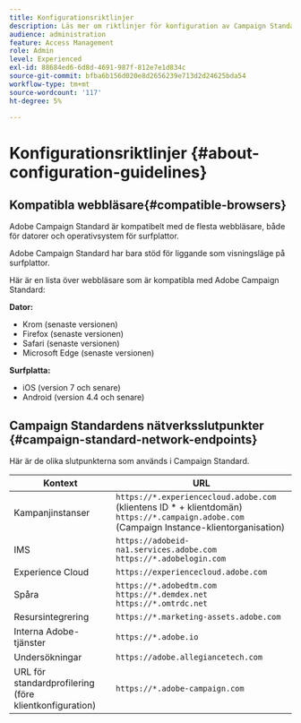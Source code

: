 ```yaml
---
title: Konfigurationsriktlinjer
description: Läs mer om riktlinjer för konfiguration av Campaign Standarder
audience: administration
feature: Access Management
role: Admin
level: Experienced
exl-id: 88684ed6-6d8d-4691-987f-812e7e1d834c
source-git-commit: bfba6b156d020e8d2656239e713d2d24625bda54
workflow-type: tm+mt
source-wordcount: '117'
ht-degree: 5%

---
```


# Konfigurationsriktlinjer {#about-configuration-guidelines}

## Kompatibla webbläsare{#compatible-browsers}

Adobe Campaign Standard är kompatibelt med de flesta webbläsare, både för datorer och operativsystem för surfplattor.

Adobe Campaign Standard har bara stöd för liggande som visningsläge på surfplattor.

Här är en lista över webbläsare som är kompatibla med Adobe Campaign Standard:

**Dator:**

* Krom (senaste versionen)
* Firefox (senaste versionen)
* Safari (senaste versionen)
* Microsoft Edge (senaste versionen)

**Surfplatta:**

* iOS (version 7 och senare)
* Android (version 4.4 och senare)

## Campaign Standardens nätverksslutpunkter {#campaign-standard-network-endpoints}

Här är de olika slutpunkterna som används i Campaign Standard.

| Kontext | URL |
|--- |--- |
| Kampanjinstanser | `https://*.experiencecloud.adobe.com` (klientens ID * + klientdomän)<br>`https://*.campaign.adobe.com` (Campaign Instance-klientorganisation) |
| IMS | `https://adobeid-na1.services.adobe.com`<br>`https://*.adobelogin.com` |
| Experience Cloud | `https://experiencecloud.adobe.com` |
| Spåra | `https://*.adobedtm.com`<br>`https://*.demdex.net`<br>`https://*.omtrdc.net` |
| Resursintegrering | `https://*.marketing-assets.adobe.com` |
| Interna Adobe-tjänster | `https://*.adobe.io` |
| Undersökningar | `https://adobe.allegiancetech.com` |
| URL för standardprofilering (före klientkonfiguration) | `https://*.adobe-campaign.com` |
